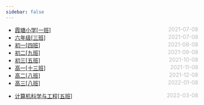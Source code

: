 ```yaml
---
sidebar: false
---
```

* [霞塘小学[一班]](./primary-school)  <span style="color:#bbb; float:right">2021-07-08</span>
* [六年级[三班]](./class3)  <span style="color:#bbb; float:right">2021-07-08</span>
* [初一[四班]](./class4)  <span style="color:#bbb; float:right">2021-08-08</span>
* [初二[九班]](./class9)  <span style="color:#bbb; float:right">2021-09-08</span>
* [初三[五班]](./class5)  <span style="color:#bbb; float:right">2021-10-08</span>
* [高一[十三班]](./class13)  <span style="color:#bbb; float:right">2021-11-08</span>
* [高二[八班]](./class8)  <span style="color:#bbb; float:right">2021-12-08</span>
* [高三[八班]](./class8)  <span style="color:#bbb; float:right">2022-01-08</span>
<!-- * [高四[二十一班]](./class21)  <span style="color:#bbb; float:right">2022-02-08</span> -->
* [计算机科学与工程[五班]](./class5)  <span style="color:#bbb; float:right">2022-03-08</span>
<style>
@media screen and (min-width: 400px) {
  .theme-default-content:not(.custom) {
    margin:auto auto;
  }
}
</style>
